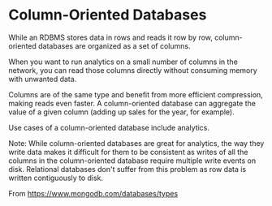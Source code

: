 # Column-Oriented Databases

While an RDBMS stores data in rows and reads it row by row,
column-oriented databases are organized as a set of columns.

When you want to run analytics on a small number of columns in the network,
you can read those columns directly without consuming memory with unwanted data.

Columns are of the same type and benefit from more efficient compression, making reads even faster.
A column-oriented database can aggregate the value of a given column (adding up sales for the year, for example).

Use cases of a column-oriented database include analytics.

Note: While column-oriented databases are great for analytics,
the way they write data makes it difficult for them to be consistent as writes of all the columns in the column-oriented database require multiple write events on disk.
Relational databases don't suffer from this problem as row data is written contiguously to disk.

From <https://www.mongodb.com/databases/types>
